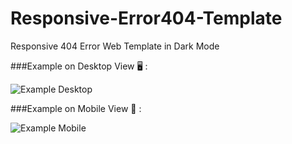 # Responsive-Error404-Template
Responsive 404 Error Web Template in Dark Mode

###Example on Desktop View 🖥️ :

![Example Desktop](https://cdn.discordapp.com/attachments/1052317488412643338/1055191677041651722/image.png)

###Example on Mobile View 📱 :

![Example Mobile](https://cdn.discordapp.com/attachments/1052317488412643338/1055191917727592579/image.png)
